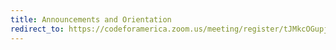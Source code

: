 ```yaml
---
title: Announcements and Orientation
redirect_to: https://codeforamerica.zoom.us/meeting/register/tJMkcOGupjosHdW4BxfWIfJEAxX0i8VyGMKc
---
```

